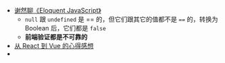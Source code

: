 - [谢然聊《Eloquent JavaScript》](https://zhuanlan.zhihu.com/p/24943200)
	- `null` 跟 `undefined` 是 == 的，但它们跟其它的值都不是 `==` 的，转换为 Boolean 后，它们都是 `false`
	- **前端验证都是不可靠的**
- [从 React 到 Vue 的心得感想](https://blog.huli.tw/2024/03/13/from-react-to-vue/)
-